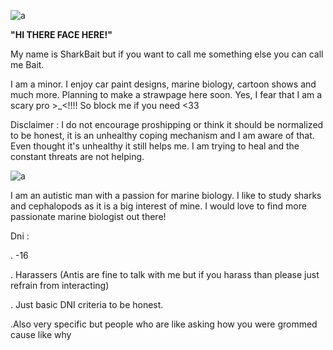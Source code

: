 
![a](https://i.pinimg.com/736x/21/b4/8f/21b48f6a921933aec81af6e4bdc2c594.jpg)


**"HI THERE FACE HERE!"**

My name is SharkBait but if you want to call me something else you can call me Bait.

I am a minor. I enjoy car paint designs, marine biology, cartoon shows and much more. Planning to make a strawpage here soon. 
Yes, I fear that I am a scary pro >_<!!!! So block me if you need <33 


Disclaimer : I do not encourage proshipping or think it should be normalized to be honest, it is an unhealthy coping mechanism and I am aware of that. Even thought it's unhealthy it still helps me. I am trying to heal and the constant threats are not helping.

![a](https://i.pinimg.com/474x/10/df/d5/10dfd5aa7c5c49ba949c033ec0b75b08.jpg)

I am an autistic man with a passion for marine biology. I like to study sharks and cephalopods as it is a big interest of mine. I would love to find more passionate marine biologist out there! 

Dni :

. -16

. Harassers (Antis are fine to talk with me but if you harass than please just refrain from interacting)

. Just basic DNI criteria to be honest.

.Also very specific but people who are like asking how you were grommed cause like why 
